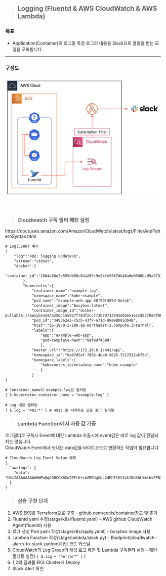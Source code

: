 > ## Logging (Fluentd & AWS CloudWatch & AWS Lambda)

### 목표
- Application(Container)의 로그중 특정 로그의 내용을 Slack으로 알림을 받는 모델을 구축합니다.
---

### 구성도
![image ALL](./src/model.png)

<br>

> ### Cloudwatch 구독 필터 패턴 설정
<link>https://docs.aws.amazon.com/AmazonCloudWatch/latest/logs/FilterAndPatternSyntax.html</link>

```
# Log(JSON) 예시
{
    "log":"492: logging update\n",
    "stream":"stdout",
    "docker":{
        "container_id":"1664a08e2e555db58c8da287c9e94fe9567db40a6e0080bed5a573122e374fc4"
        },
        "kubernetes":{
            "container_name":"example-log",
            "namespace_name":"kube-example",
            "pod_name":"example-web-app-68f99f459d-5mlqk",
            "container_image":"busybox:latest",
            "container_image_id":"docker-pullable://busybox@sha256:15e927f78df2cc772b70713543d6b651e3cd8370abf86b2ea4644a9fba21107f",
            "pod_id":"349362ea-c5cb-43f7-a71d-90e9d005db48",
            "host":"ip-10-0-2-109.ap-northeast-2.compute.internal",
            "labels":{
                "app":"example-web-app",
                "pod-template-hash":"68f99f459d"
                },
            "master_url":"https://172.20.0.1:443/api",
            "namespace_id":"0a07d5ef-7856-4ea0-9825-f227532a675a",
            "namespace_labels":{
                "kubernetes_io/metadata_name":"kube-example"
                }
            }
}

# Container_name이 example-log값 필터링
{ $.kubernetes.container_name = "example-log" }

# Log 내용 필터링
{ $.log = "491:*" } # 491: 로 시작하는 모든 로그 필터링
```

> ### Lambda Function에서 사용 값 가공

로그필터로 구독시 Event에 대한 Lambda 호출시에 event값은 바로 log 값이 전달되지는 않습니다.  
CloudWatch Event에서 보내는 data값을 바이트코드로 변환하는 작업이 필요합니다.

```
# CloudWatch Log Event Value 예제
{
  "awslogs": {
    "data": "H4sIAAAAAAAAAHWPwQqCQBCGX0Xm7EFtK+smZBEUgXoLCdMhFtKV3akI8d0bLYmibvPPN3wz00CJxmQnTO41whwWQRIctmEcB6sQbFC3CjW3XW8kxpOpP+OC22d1Wml1qZkQGtoMsScxaczKN3plG8zlaHIta5KqWsozoTYw3/djzwhpLwivWFGHGpAFe7DL68JlBUk+l7KSN7tCOEJ4M3/qOI49vMHj+zCKdlFqLaU2ZHV2a4Ct/an0/ivdX8oYc1UVX860fQDQiMdxRQEAAA=="
  }
}
```

> ### 실습 구현 단계

1. AWS EKS를 Terraform으로 구축 - <link>github.com/eocis/container</link>참고 및 추가  
2. Fluentd yaml 수정(stage/k8s/fluentd.yaml) - AWS github CloudWatch Agent(fluentd) 사용  
3. 로그 생성 Pod yaml 작성(stage/k8s/apply.yaml) - busybox image 사용  
4. Lambda Function 작성(stage/lambda/slack.py) - Bludprint(cloudwatch-alarm-to-slack-python)기반 코드 커스텀  
5. CloudWatch의 Log Group의 해당 로그 확인 및 Lambda 구독필터 설정 - 패턴필터링 설정( ```{ $.log = "*error*" }``` )  
6. 1,2의 결과물 EKS Cluster에 Deploy  
7. Slack Alert 확인
